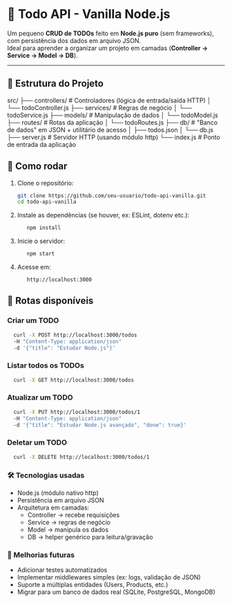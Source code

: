 # 📝 Todo API - Vanilla Node.js

Um pequeno **CRUD de TODOs** feito em **Node.js puro** (sem frameworks), com persistência dos dados em arquivo JSON.  
Ideal para aprender a organizar um projeto em camadas (**Controller → Service → Model → DB**).

---

## 📂 Estrutura do Projeto

src/
├── controllers/ # Controladores (lógica de entrada/saída HTTP)
│ └── todoController.js
├── services/ # Regras de negócio
│ └── todoService.js
├── models/ # Manipulação de dados
│ └── todoModel.js
├── routes/ # Rotas da aplicação
│ └── todoRoutes.js
├── db/ # "Banco de dados" em JSON + utilitário de acesso
│ ├── todos.json
│ └── db.js
├── server.js # Servidor HTTP (usando módulo http)
└── index.js # Ponto de entrada da aplicação

## 🚀 Como rodar

1. Clone o repositório:

   ```bash
   git clone https://github.com/seu-usuario/todo-api-vanilla.git
   cd todo-api-vanilla
   ```

2. Instale as dependências (se houver, ex: ESLint, dotenv etc.):

   ```bash
      npm install
   ```

3. Inicie o servidor:

   ```bash
      npm start
   ```

4. Acesse em:

   ```arduino
      http://localhost:3000
   ```

## 📌 Rotas disponíveis

### Criar um TODO

```bash
  curl -X POST http://localhost:3000/todos
  -H "Content-Type: application/json"
  -d '{"title": "Estudar Node.js"}'
```

### Listar todos os TODOs

```bash
  curl -X GET http://localhost:3000/todos
```

### Atualizar um TODO

```bash
  curl -X PUT http://localhost:3000/todos/1
  -H "Content-Type: application/json"
  -d '{"title": "Estudar Node.js avançado", "done": true}'

```

### Deletar um TODO

```bash
  curl -X DELETE http://localhost:3000/todos/1
```

### 🛠️ Tecnologias usadas

- Node.js (módulo nativo http)
- Persistência em arquivo JSON
- Arquitetura em camadas:
  - Controller → recebe requisições
  - Service → regras de negócio
  - Model → manipula os dados
  - DB → helper genérico para leitura/gravação
  
### 🌱 Melhorias futuras

- Adicionar testes automatizados
- Implementar middlewares simples (ex: logs, validação de JSON)
- Suporte a múltiplas entidades (Users, Products, etc.)
- Migrar para um banco de dados real (SQLite, PostgreSQL, MongoDB)
